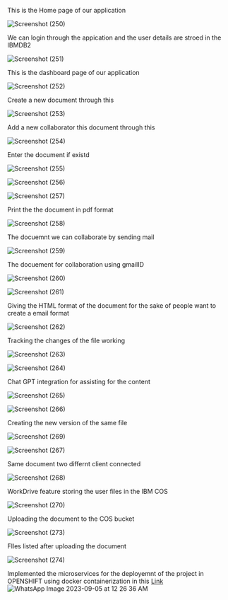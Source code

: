 This is the Home page of our application

![Screenshot (250)](https://github.com/smartinternz02/SBSPS-Challenge-10339-CloudCollabEdit-Empowering-Seamless-Document-Collaboration/assets/98992534/a720276e-0439-4f5e-bb35-6418a0a4d9cf)

We can login through the appication and the user details are stroed in the IBMDB2

![Screenshot (251)](https://github.com/smartinternz02/SBSPS-Challenge-10339-CloudCollabEdit-Empowering-Seamless-Document-Collaboration/assets/98992534/5b059dde-9d1b-412a-9bc8-595386401d8e)


This is the dashboard page of our application

![Screenshot (252)](https://github.com/smartinternz02/SBSPS-Challenge-10339-CloudCollabEdit-Empowering-Seamless-Document-Collaboration/assets/98992534/2ec68f25-a6f5-47f9-8f68-e22c4b2cd50e)


Create a new document through this

![Screenshot (253)](https://github.com/smartinternz02/SBSPS-Challenge-10339-CloudCollabEdit-Empowering-Seamless-Document-Collaboration/assets/98992534/f55b4715-8026-472a-bc01-dc587c01c9e8)

Add a new collaborator this document through this

![Screenshot (254)](https://github.com/smartinternz02/SBSPS-Challenge-10339-CloudCollabEdit-Empowering-Seamless-Document-Collaboration/assets/98992534/8c12ef13-25cc-4602-9360-f4b5452bcd83)

Enter the document if existd

![Screenshot (255)](https://github.com/smartinternz02/SBSPS-Challenge-10339-CloudCollabEdit-Empowering-Seamless-Document-Collaboration/assets/98992534/a2224c94-32b5-461d-bdc2-7681bc598290)



![Screenshot (256)](https://github.com/smartinternz02/SBSPS-Challenge-10339-CloudCollabEdit-Empowering-Seamless-Document-Collaboration/assets/98992534/0960a315-ff2a-4301-8de4-c8adcfb9703a)


![Screenshot (257)](https://github.com/smartinternz02/SBSPS-Challenge-10339-CloudCollabEdit-Empowering-Seamless-Document-Collaboration/assets/98992534/486f816d-8dd7-46de-942a-833afd9a2495)

Print the the document in pdf format

![Screenshot (258)](https://github.com/smartinternz02/SBSPS-Challenge-10339-CloudCollabEdit-Empowering-Seamless-Document-Collaboration/assets/98992534/4f534007-9dfb-4d09-9b1a-a18321b8f513)

The docuemnt we can collaborate by sending mail

![Screenshot (259)](https://github.com/smartinternz02/SBSPS-Challenge-10339-CloudCollabEdit-Empowering-Seamless-Document-Collaboration/assets/98992534/e986f3b2-0b92-4e4d-9168-a19479348b56)

The docuement for collaboration using gmailID

![Screenshot (260)](https://github.com/smartinternz02/SBSPS-Challenge-10339-CloudCollabEdit-Empowering-Seamless-Document-Collaboration/assets/98992534/870db1b6-5ccf-4238-a8b1-50c0d6087e75)


![Screenshot (261)](https://github.com/smartinternz02/SBSPS-Challenge-10339-CloudCollabEdit-Empowering-Seamless-Document-Collaboration/assets/98992534/b326ba65-46da-4174-aceb-c39830b5b55c)

Giving the HTML format of the document for the sake of people want to create a email format

![Screenshot (262)](https://github.com/smartinternz02/SBSPS-Challenge-10339-CloudCollabEdit-Empowering-Seamless-Document-Collaboration/assets/98992534/2541e087-ff8e-4669-b5af-0d5973f25013)

Tracking the changes of the file working

![Screenshot (263)](https://github.com/smartinternz02/SBSPS-Challenge-10339-CloudCollabEdit-Empowering-Seamless-Document-Collaboration/assets/98992534/85907834-b97d-45ba-b533-327f8ade68a6)


![Screenshot (264)](https://github.com/smartinternz02/SBSPS-Challenge-10339-CloudCollabEdit-Empowering-Seamless-Document-Collaboration/assets/98992534/9c67566b-03a9-4739-a9d5-c00a7b0e8e20)

Chat GPT integration for assisting for the content

![Screenshot (265)](https://github.com/smartinternz02/SBSPS-Challenge-10339-CloudCollabEdit-Empowering-Seamless-Document-Collaboration/assets/98992534/26b8b77e-5466-4731-a257-2d4572b00732)



![Screenshot (266)](https://github.com/smartinternz02/SBSPS-Challenge-10339-CloudCollabEdit-Empowering-Seamless-Document-Collaboration/assets/98992534/20bd2fbe-2693-437e-bd41-d88017295a2d)

Creating the new version of the same file

![Screenshot (269)](https://github.com/smartinternz02/SBSPS-Challenge-10339-CloudCollabEdit-Empowering-Seamless-Document-Collaboration/assets/98992534/62215a27-bef8-48a3-bf21-e031b9cfcac7)


![Screenshot (267)](https://github.com/smartinternz02/SBSPS-Challenge-10339-CloudCollabEdit-Empowering-Seamless-Document-Collaboration/assets/98992534/afd95369-f83f-45e2-bcee-f9615b4dd4b4)

Same document two differnt client connected

![Screenshot (268)](https://github.com/smartinternz02/SBSPS-Challenge-10339-CloudCollabEdit-Empowering-Seamless-Document-Collaboration/assets/98992534/5462cb8a-2671-4109-82d5-214e55b4efdd)

WorkDrive feature storing the user files in the IBM COS

![Screenshot (270)](https://github.com/smartinternz02/SBSPS-Challenge-10339-CloudCollabEdit-Empowering-Seamless-Document-Collaboration/assets/98992534/1df3fe1f-7f75-40b8-9e44-94f8798ce8bb)

Uploading the document to the COS bucket

![Screenshot (273)](https://github.com/smartinternz02/SBSPS-Challenge-10339-CloudCollabEdit-Empowering-Seamless-Document-Collaboration/assets/98992534/1e1eb70c-15db-4093-887e-9938f2eafdb1)

FIles listed after uploading the document

![Screenshot (274)](https://github.com/smartinternz02/SBSPS-Challenge-10339-CloudCollabEdit-Empowering-Seamless-Document-Collaboration/assets/98992534/15a55323-877c-47b9-a925-32724324616d)


Implemented the microservices for the deployemnt of the project in OPENSHIFT using docker containerization in this [Link](https://react-frontend-tjmanojofficial-dev.apps.sandbox-m2.ll9k.p1.openshiftapps.com/)
![WhatsApp Image 2023-09-05 at 12 26 36 AM](https://github.com/smartinternz02/SBSPS-Challenge-10339-CloudCollabEdit-Empowering-Seamless-Document-Collaboration/assets/98992534/f02b7693-3d40-405d-887f-57bc34334873)

